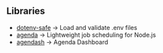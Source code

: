 ## Libraries
- [dotenv-safe](https://github.com/rolodato/dotenv-safe) → Load and validate .env files
- [agenda](https://github.com/agenda/agenda) → Lightweight job scheduling for Node.js
- [agendash](https://github.com/agenda/agendash) → Agenda Dashboard

